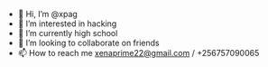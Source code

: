 - 👋 Hi, I’m @xpag
- 👀 I’m interested in hacking
- 🌱 I’m currently high school
- 💞️ I’m looking to collaborate on friends
- 📫 How to reach me xenaprime22@gmail.com / +256757090065

<!---
xpag/xpag is a ✨ special ✨ repository because its `README.md` (this file) appears on your GitHub profile.
You can click the Preview link to take a look at your changes.
--->
